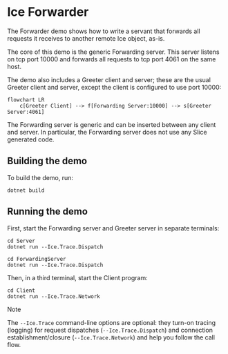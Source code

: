 # Ice Forwarder

The Forwarder demo shows how to write a servant that forwards all requests it receives to another remote Ice object,
as-is.

The core of this demo is the generic Forwarding server. This server listens on tcp port 10000 and forwards all
requests to tcp port 4061 on the same host.

The demo also includes a Greeter client and server; these are the usual Greeter client and server, except the client
is configured to use port 10000:

```mermaid
flowchart LR
    c[Greeter Client] --> f[Forwarding Server:10000] --> s[Greeter Server:4061]
```

The Forwarding server is generic and can be inserted between any client and server. In particular, the Forwarding server
does not use any Slice generated code.

## Building the demo

To build the demo, run:

```shell
dotnet build
```

## Running the demo

First, start the Forwarding server and Greeter server in separate terminals:

```shell
cd Server
dotnet run --Ice.Trace.Dispatch
```

```shell
cd ForwardingServer
dotnet run --Ice.Trace.Dispatch
```

Then, in a third terminal, start the Client program:

```shell
cd Client
dotnet run --Ice.Trace.Network
```

> [!NOTE]
> The `--Ice.Trace` command-line options are optional: they turn-on tracing (logging) for request dispatches
> (`--Ice.Trace.Dispatch`) and connection establishment/closure (`--Ice.Trace.Network`) and help you follow the call
> flow.
